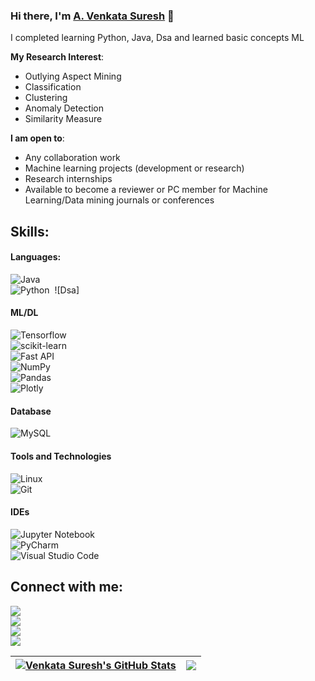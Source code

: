 ### Hi there, I'm [A. Venkata Suresh](https://github.com/Venkatasuresh-io) 👋  

I completed learning Python, Java, Dsa and learned basic concepts ML 

**My Research Interest**:  
- Outlying Aspect Mining  
- Classification  
- Clustering  
- Anomaly Detection  
- Similarity Measure  

**I am open to**:  
- Any collaboration work  
- Machine learning projects (development or research)  
- Research internships  
- Available to become a reviewer or PC member for Machine Learning/Data mining journals or conferences  

## Skills:  

#### Languages:  
![Java](https://img.shields.io/badge/Java-ED8B00?style=for-the-badge&logo=java&logoColor=white)&nbsp;  
![Python](https://img.shields.io/badge/Python-3776AB?style=for-the-badge&logo=python&logoColor=white)&nbsp;
![Dsa]
  

#### ML/DL  
![Tensorflow](https://img.shields.io/badge/TensorFlow-FF6F00?style=for-the-badge&logo=tensorflow&logoColor=white)&nbsp;  
![scikit-learn](https://img.shields.io/badge/scikit--learn-%23F7931E.svg?style=for-the-badge&logo=scikit-learn&logoColor=white)&nbsp;  
![Fast API](https://img.shields.io/badge/FastAPI-005571?style=for-the-badge&logo=fastapi)&nbsp;  
![NumPy](https://img.shields.io/badge/numpy-%23013243.svg?style=for-the-badge&logo=numpy&logoColor=white)&nbsp;  
![Pandas](https://img.shields.io/badge/pandas-%23150458.svg?style=for-the-badge&logo=pandas&logoColor=white)&nbsp;  
![Plotly](https://img.shields.io/badge/Plotly-%233F4F75.svg?style=for-the-badge&logo=plotly&logoColor=white)  

#### Database  
![MySQL](https://img.shields.io/badge/MySQL-00000F?style=for-the-badge&logo=mysql&logoColor=white)&nbsp;  


#### Tools and Technologies  
![Linux](https://img.shields.io/badge/Linux-FCC624?style=for-the-badge&logo=linux&logoColor=black)&nbsp;  
![Git](https://img.shields.io/badge/GIT-E44C30?style=for-the-badge&logo=git&logoColor=white)&nbsp;  

#### IDEs  
![Jupyter Notebook](https://img.shields.io/badge/jupyter-%23FA0F00.svg?style=for-the-badge&logo=jupyter&logoColor=white)&nbsp;  
![PyCharm](https://img.shields.io/badge/pycharm-143?style=for-the-badge&logo=pycharm&logoColor=black&color=black&labelColor=green)&nbsp;  
![Visual Studio Code](https://img.shields.io/badge/Visual%20Studio%20Code-0078d7.svg?style=for-the-badge&logo=visual-studio-code&logoColor=white)&nbsp;  

## Connect with me:  

<p align = "center">  

[<img src="https://img.shields.io/badge/kaggle-%2312100E.svg?&style=for-the-badge&logo=kaggle&logoColor=white&color=black" />](https://www.kaggle.com/themlphdstudent)  
[<img src="https://img.shields.io/badge/github-%2312100E.svg?&style=for-the-badge&logo=github&logoColor=white&color=black" />](https://github.com/Venkatasuresh-io)  
[<img src="https://img.shields.io/badge/linkedin-%2312100E.svg?&style=for-the-badge&logo=linkedin&logoColor=white&color=black" />](https://in.linkedin.com/in/venkata-suresh-anangi-1711a0313)  
[<img src="https://img.shields.io/badge/instagram-%2312100E.svg?&style=for-the-badge&logo=instagram&logoColor=white&color=black" />](https://instagram.com/__suresh__018/)  

</p>  

| <a href="https://github.com/anuraghazra/github-readme-stats"><img align="center" src="https://github-readme-stats.vercel.app/api?username=Venkatasuresh-io&show_icons=true&include_all_commits=true&theme=buefy&hide_border=true" alt="Venkata Suresh's GitHub Stats" /></a> | <a href="https://github.com/anuraghazra/github-readme-stats"><img align="center" src="https://github-readme-stats.vercel.app/api/top-langs/?username=Venkatasuresh-io&layout=compact&theme=buefy&hide_border=true" /></a> |  
| ------------- | ------------- |
